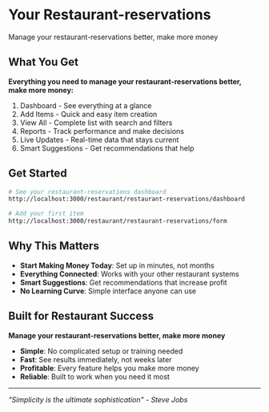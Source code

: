 # Your Restaurant-reservations

Manage your restaurant-reservations better, make more money

## What You Get

**Everything you need to manage your restaurant-reservations better, make more money:**

1. Dashboard - See everything at a glance
2. Add Items - Quick and easy item creation
3. View All - Complete list with search and filters
4. Reports - Track performance and make decisions
5. Live Updates - Real-time data that stays current
6. Smart Suggestions - Get recommendations that help

## Get Started

```bash
# See your restaurant-reservations dashboard
http://localhost:3000/restaurant/restaurant-reservations/dashboard

# Add your first item
http://localhost:3000/restaurant/restaurant-reservations/form
```

## Why This Matters

- **Start Making Money Today**: Set up in minutes, not months
- **Everything Connected**: Works with your other restaurant systems
- **Smart Suggestions**: Get recommendations that increase profit
- **No Learning Curve**: Simple interface anyone can use

## Built for Restaurant Success

**Manage your restaurant-reservations better, make more money**

- **Simple**: No complicated setup or training needed
- **Fast**: See results immediately, not weeks later  
- **Profitable**: Every feature helps you make more money
- **Reliable**: Built to work when you need it most

---

*"Simplicity is the ultimate sophistication" - Steve Jobs*
